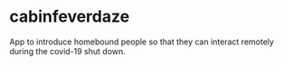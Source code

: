 # cabinfeverdaze
App to introduce homebound people so that they can interact remotely during the covid-19 shut down.
